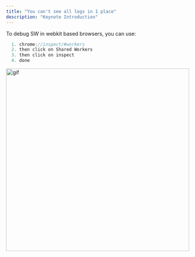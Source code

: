 ```yaml
---
title: "You can't see all logs in 1 place"
description: "Keynote Introduction"
---
```


To debug SW in webkit based browsers, you can use:

```js
  1. chrome://inspect/#workers
  2. then click on Shared Workers
  3. then click on inspect
  4. done
```

<img src="debug.png" alt="gif" height="500"/>
